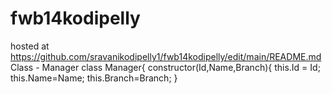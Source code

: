 # fwb14kodipelly
hosted at https://github.com/sravanikodipelly1/fwb14kodipelly/edit/main/README.md
Class - Manager class Manager{ constructor(Id,Name,Branch){ 
      this.Id = Id; 
      this.Name=Name;
      this.Branch=Branch; 
      } 
    